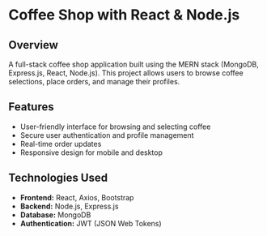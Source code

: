 # Coffee Shop with React & Node.js

## Overview
A full-stack coffee shop application built using the MERN stack (MongoDB, Express.js, React, Node.js). This project allows users to browse coffee selections, place orders, and manage their profiles.

## Features
- User-friendly interface for browsing and selecting coffee
- Secure user authentication and profile management
- Real-time order updates
- Responsive design for mobile and desktop

## Technologies Used
- **Frontend:** React, Axios, Bootstrap
- **Backend:** Node.js, Express.js
- **Database:** MongoDB
- **Authentication:** JWT (JSON Web Tokens)

